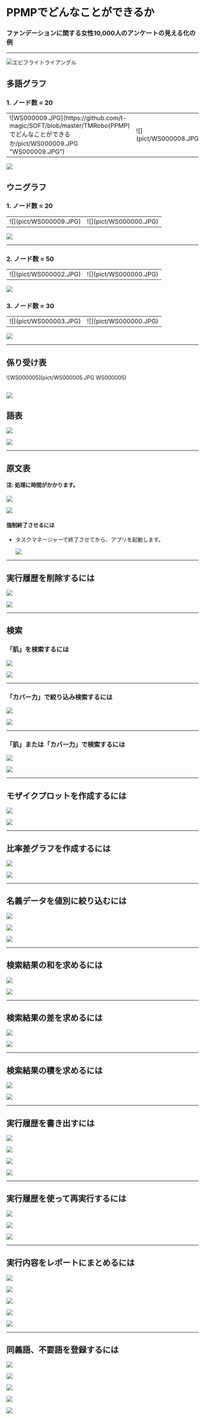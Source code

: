 # PPMPでどんなことができるか
### ファンデーションに関する女性10,000人のアンケートの見える化の例

---

![エビフライトライアングル](http://i.imgur.com/Jjwsc.jpg "サンプル")

## 多語グラフ
### 1. ノード数 = 20
<table><tr><td>![WS000009.JPG](https://github.com/t-magic/SOFT/blob/master/TMRobo(PPMP)でどんなことができるか/pict/WS000009.JPG "WS000009.JPG")</td><td>![](pict/WS000008.JPG)</td></table>

![](pict/foundation_0_tago_fa3_d3w20n20e100f1_全体-neato.svg)

## ウニグラフ
### 1. ノード数 = 20
<table><tr><td>![](pict/WS000009.JPG)</td><td>![](pict/WS000000.JPG)</td></table>

![](pict/foundation_0_uni_fa3_d3w20n20e100f1_全体-fdp.svg)

---

### 2. ノード数 = 50
<table><tr><td>![](pict/WS000002.JPG)</td><td>![](pict/WS000000.JPG)</td></table>

![](pict/foundation_0_uni_fa3_d3w20n50e200f1_全体-fdp.svg)

### 3. ノード数 = 30
<table><tr><td>![](pict/WS000003.JPG)</td><td>![](pict/WS000000.JPG)</td></table>

![](pict/foundation_0_uni_fa3_d3w20n30e100f5_全体-fdp.svg)

---

## 係り受け表
![WS000005](pict/WS000005.JPG WS000005)

![](pict/WS000004.JPG)
---
## 語表
![](pict/WS000007.JPG)

![](pict/WS000006.JPG)

---

## 原文表
#### 注: 処理に時間がかかります。
![](pict/WS000010.JPG)

![](pict/WS000012.JPG)

#### 強制終了させるには
* タスクマネージャーで終了させてから、アプリを起動します。

   ![](pict/WS000011.JPG)

---

## 実行履歴を削除するには
![](pict/WS000013.JPG)

![](pict/WS000014.JPG)

---

## 検索
### 「肌」を検索するには

![](pict/WS000015.JPG)

![](pict/WS000016.JPG)

---

### 「カバー力」で絞り込み検索するには

![](pict/WS000017.JPG)

![](pict/WS000018.JPG)

---

### 「肌」または「カバー力」で検索するには
![](pict/WS000019.JPG)

![](pict/WS000020.JPG)

---

## モザイクプロットを作成するには
![](pict/WS000022.JPG)

![](pict/foundation_3_検索_8.Q7_年代x11.Q10_購入場所_mosaic_plot_8-11_utf8.svg)

---

## 比率差グラフを作成するには
![](pict/WS000023.JPG)

![](pict/foundation_3_検索_11.Q10_購入場所%28V%29_windsocks_fa3_v11_総数順_50.svg)

---

## 名義データを値別に絞り込むには
![](pict/WS000024.JPG)

![](pict/WS000025.JPG)

![](pict/WS000026.JPG)

---

## 検索結果の和を求めるには
![](pict/WS000027.JPG)

![](pict/WS000028.JPG)

---

## 検索結果の差を求めるには
![](pict/WS000029.JPG)

![](pict/WS000030.JPG)

---

## 検索結果の積を求めるには
![](pict/WS000031.JPG)

![](pict/WS000032.JPG)

---

## 実行履歴を書き出すには
![](pict/WS000033.JPG)

![](pict/WS000034.JPG)

![](pict/WS000035.JPG)

![](pict/WS000036.JPG)

---

## 実行履歴を使って再実行するには
![](pict/WS000037.JPG)

![](pict/WS000038.JPG)

![](pict/WS000039.JPG)

---

## 実行内容をレポートにまとめるには
![](pict/WS000040.JPG)

![](pict/WS000041.JPG)

![](pict/WS000042.JPG)

![](pict/WS000043.JPG)

![](pict/WS000044.JPG)

---

## 同義語、不要語を登録するには
![](pict/WS000045.JPG)

![](pict/WS000046.JPG)

![](pict/WS000047.JPG)

![](pict/WS000048.JPG)

![](pict/WS000049.JPG)
